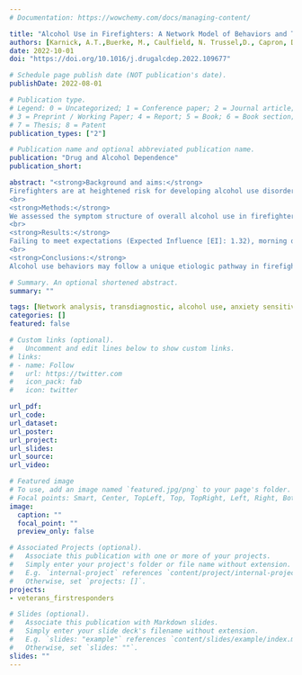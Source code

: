 ```yaml
---
# Documentation: https://wowchemy.com/docs/managing-content/

title: "Alcohol Use in Firefighters: A Network Model of Behaviors and Transdiagnostic Risk"
authors: [Karnick, A.T.,Buerke, M., Caulfield, N. Trussel,D., Capron, D.W.]
date: 2022-10-01
doi: "https://doi.org/10.1016/j.drugalcdep.2022.109677"

# Schedule page publish date (NOT publication's date).
publishDate: 2022-08-01

# Publication type.
# Legend: 0 = Uncategorized; 1 = Conference paper; 2 = Journal article;
# 3 = Preprint / Working Paper; 4 = Report; 5 = Book; 6 = Book section;
# 7 = Thesis; 8 = Patent
publication_types: ["2"]

# Publication name and optional abbreviated publication name.
publication: "Drug and Alcohol Dependence"
publication_short:

abstract: "<strong>Background and aims:</strong>
Firefighters are at heightened risk for developing alcohol use disorder (AUD), possibly due to chronic stress and exposure to potentially traumatic events. Daily trauma experiences and transdiagnostic risk factors (i.e., anxiety sensitivity and distress intolerance) are related to posttraumatic stress and depressive symptoms, as well as alcohol use severity and alcohol as a coping strategy. Although alcohol use has been identified as a key target for addressing mental health in firefighters, prior research has not fully integrated transdiagnostic vulnerabilities, internalizing symptoms, posttraumatic stress symptoms, alcohol coping, and overall alcohol use into a dynamic network model.
<br>
<strong>Methods:</strong>
We assessed the symptom structure of overall alcohol use in firefighters with a likely AUD and transdiagnostic risk factors in all firefighters using network analysis.
<br>
<strong>Results:</strong>
Failing to meet expectations (Expected Influence [EI]: 1.32), morning dependence (EI: 1.07), and guilt about drinking (EI: 1.10) were most central to the network model developed for firefighters with a likely AUD. In a transdiagnostic model of use in firefighters overall, anxiety sensitivity cognitive concerns (EI: 1.48) and negative alterations to cognitions and mood related to trauma (EI: 1.87) had the highest influence on the network. Notable correlations were also identified between trauma arousal and overall alcohol use, between depression and alcohol coping motives, and between trauma avoidance and alcohol coping motives.
<br>
<strong>Conclusions:</strong>
Alcohol use behaviors may follow a unique etiologic pathway in firefighters and intervention strategies should target factors found to be more central to symptom networks."

# Summary. An optional shortened abstract.
summary: ""

tags: [Network analysis, transdiagnostic, alcohol use, anxiety sensitivity, firefighters]
categories: []
featured: false

# Custom links (optional).
#   Uncomment and edit lines below to show custom links.
# links:
# - name: Follow
#   url: https://twitter.com
#   icon_pack: fab
#   icon: twitter

url_pdf: 
url_code:
url_dataset:
url_poster:
url_project:
url_slides:
url_source:
url_video:

# Featured image
# To use, add an image named `featured.jpg/png` to your page's folder. 
# Focal points: Smart, Center, TopLeft, Top, TopRight, Left, Right, BottomLeft, Bottom, BottomRight.
image:
  caption: ""
  focal_point: ""
  preview_only: false

# Associated Projects (optional).
#   Associate this publication with one or more of your projects.
#   Simply enter your project's folder or file name without extension.
#   E.g. `internal-project` references `content/project/internal-project/index.md`.
#   Otherwise, set `projects: []`.
projects:
- veterans_firstresponders

# Slides (optional).
#   Associate this publication with Markdown slides.
#   Simply enter your slide deck's filename without extension.
#   E.g. `slides: "example"` references `content/slides/example/index.md`.
#   Otherwise, set `slides: ""`.
slides: ""
---
```

